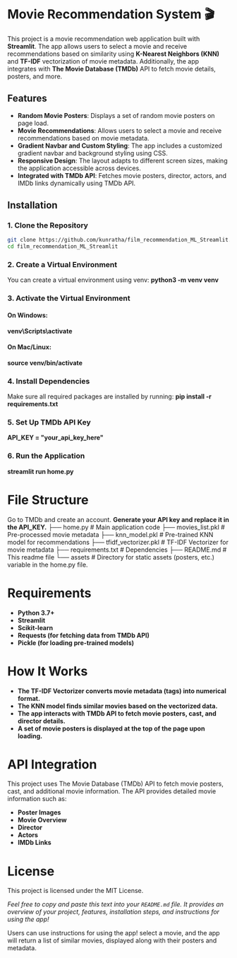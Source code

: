 # Movie Recommendation System 🎬

This project is a movie recommendation web application built with **Streamlit**. The app allows users to select a movie and receive recommendations based on similarity using **K-Nearest Neighbors (KNN)** and **TF-IDF** vectorization of movie metadata. Additionally, the app integrates with **The Movie Database (TMDb)** API to fetch movie details, posters, and more.

## Features
- **Random Movie Posters**: Displays a set of random movie posters on page load.
- **Movie Recommendations**: Allows users to select a movie and receive recommendations based on movie metadata.
- **Gradient Navbar and Custom Styling**: The app includes a customized gradient navbar and background styling using CSS.
- **Responsive Design**: The layout adapts to different screen sizes, making the application accessible across devices.
- **Integrated with TMDb API**: Fetches movie posters, director, actors, and IMDb links dynamically using TMDb API.

## Installation

### 1. Clone the Repository
```bash
git clone https://github.com/kunratha/film_recommendation_ML_Streamlit.git
cd film_recommendation_ML_Streamlit
```

### 2. Create a Virtual Environment
You can create a virtual environment using venv:
**python3 -m venv venv**

### 3. Activate the Virtual Environment
#### On Windows:
**venv\Scripts\activate**

#### On Mac/Linux:
**source venv/bin/activate**

### 4. Install Dependencies
Make sure all required packages are installed by running:
**pip install -r requirements.txt**

### 5. Set Up TMDb API Key

**API_KEY = "your_api_key_here"**

### 6. Run the Application
**streamlit run home.py**

# File Structure
Go to TMDb and create an account.
**Generate your API key and replace it in the API_KEY.**
├── home.py               # Main application code
├── movies_list.pkl        # Pre-processed movie metadata
├── knn_model.pkl          # Pre-trained KNN model for recommendations
├── tfidf_vectorizer.pkl   # TF-IDF Vectorizer for movie metadata
├── requirements.txt       # Dependencies
├── README.md              # This readme file
└── assets                 # Directory for static assets (posters, etc.)
variable in the home.py file.

# Requirements
- **Python 3.7+**
- **Streamlit**
- **Scikit-learn**
- **Requests (for fetching data from TMDb API)**
- **Pickle (for loading pre-trained models)**


# How It Works
- **The TF-IDF Vectorizer converts movie metadata (tags) into numerical format.**
- **The KNN model finds similar movies based on the vectorized data.**
- **The app interacts with TMDb API to fetch movie posters, cast, and director details.**
- **A set of movie posters is displayed at the top of the page upon loading.**

# API Integration
This project uses The Movie Database (TMDb) API to fetch movie posters, cast, and additional movie information. The API provides detailed movie information such as:

- **Poster Images**
- **Movie Overview**
- **Director**
- **Actors**
- **IMDb Links**

# License
This project is licensed under the MIT License.

*Feel free to copy and paste this text into your `README.md` file. 
It provides an overview of your project, features, installation steps, and instructions for using the app!*

Users can use instructions for using the app! select a movie, and the app will return a list of similar movies, displayed along with their posters and metadata.
